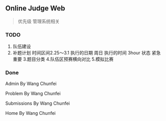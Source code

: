 ## Online Judge Web
> 优先级 管理系统相关

### TODO
  1. 队伍建设 
  2. 补题计划
    时间区间2.25～3.1
    执行的日期 周日
    执行的时间 3hour
    状态 紧急 重要
  3.题目分类
  4.队伍区预赛横向对比
  5.模拟比赛

### Done
  Admin By Wang Chunfei
  
  Problem By Wang Chunfei
  
  Submissions By Wang Chunfei
  
  Home By Wang Chunfei
  
